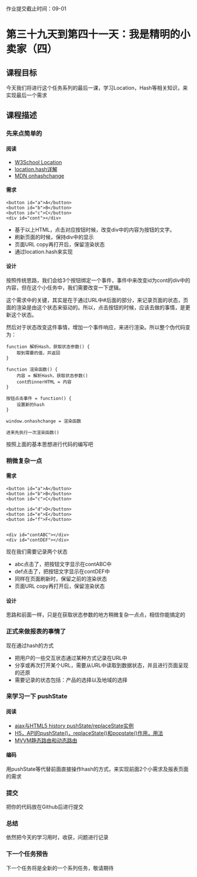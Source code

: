 作业提交截止时间：09-01

# 第三十九天到第四十一天：我是精明的小卖家（四）

## 课程目标

今天我们将进行这个任务系列的最后一课，学习Location，Hash等相关知识，来实现最后一个需求

## 课程描述

### 先来点简单的

#### 阅读

  * [W3School Location](http://www.w3school.com.cn/jsref/dom_obj_location.asp)
  * [location.hash详解](https://blog.csdn.net/baidu_31333625/article/details/54288223)
  * [MDN onhashchange](https://developer.mozilla.org/zh-CN/docs/Web/API/Window/onhashchange)

#### 需求

    
    
    <button id="a">A</button>
    <button id="b">B</button>
    <button id="c">C</button>
    <div id="cont"></div>
    

  * 基于以上HTML，点击对应按钮时候，改变div中的内容为按钮的文字。
  * 刷新页面的时候，保持div中的显示
  * 页面URL copy再打开后，保留渲染状态
  * 通过location.hash来实现

#### 设计

按照传统思路，我们会给3个按钮绑定一个事件，事件中来改变id为cont的div中的内容，但在这个小任务中，我们需要改变一下逻辑。

这个需求中的关键，其实是在于通过URL中#后面的部分，来记录页面的状态，页面的渲染是由这个状态来驱动的。所以，点击按钮的时候，应该去做的事情，是更新这个状态。

然后对于状态改变这件事情，增加一个事件响应，来进行渲染。所以整个伪代码变为：

    
    
    function 解析Hash，获取状态参数() {
        取到需要的值，并返回
    }
    
    function 渲染函数() {
        内容 = 解析Hash，获取状态参数()
        cont的innerHTML = 内容
    }
    
    按钮点击事件 = function() {
        设置新的hash
    }
    
    window.onhashchange = 渲染函数
    
    进来先执行一次渲染函数()
    

按照上面的基本思想进行代码的编写吧

### 稍微复杂一点

#### 需求

    
    
    <button id="a">A</button>
    <button id="b">B</button>
    <button id="c">C</button>
    
    <button id="d">D</button>
    <button id="e">E</button>
    <button id="f">F</button>
    
    
    <div id="contABC"></div>
    <div id="contDEF"></div>
    

现在我们需要记录两个状态

  * abc点击了，把按钮文字显示在contABC中
  * def点击了，把按钮文字显示在contDEF中
  * 同样在页面刷新时，保留之前的渲染状态
  * 页面URL copy再打开后，保留渲染状态

#### 设计

思路和前面一样，只是在获取状态参数的地方稍微复杂一点点，相信你能搞定的

### 正式来做报表的事情了

现在通过hash的方式

  * 把用户的一些交互状态通过某种方式记录在URL中
  * 分享或再次打开某个URL，需要从URL中读取到数据状态，并且进行页面呈现的还原
  * 需要记录的状态包括：产品的选择以及地域的选择

### 来学习一下 pushState

#### 阅读

  * [ajax与HTML5 history pushState/replaceState实例](http://www.zhangxinxu.com/wordpress/2013/06/html5-history-api-pushstate-replacestate-ajax/)
  * [H5，API的pushState()，replaceState()和popstate()作用，用法](https://blog.csdn.net/qq_31411389/article/details/60335817)
  * [MVVM静态路由和动态路由](https://www.jianshu.com/p/21b90b47eb41)

#### 编码

用pushState等代替前面直接操作hash的方式，来实现前面2个小需求及报表页面的需求

### 提交

把你的代码放在Github后进行提交

### 总结

依然把今天的学习用时，收获，问题进行记录

### 下一个任务预告

下一个任务将是全新的一个系列任务，敬请期待

